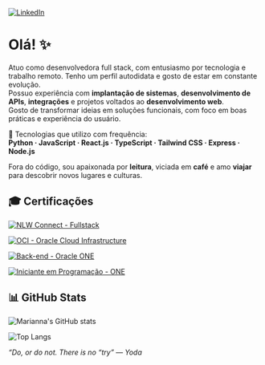 [![LinkedIn](https://img.shields.io/badge/LinkedIn-Marianna%20Yáskara-blue?style=for-the-badge&logo=linkedin)](https://www.linkedin.com/in/marianna-yáskara-570640134/)

# Olá! ✨

Atuo como desenvolvedora full stack, com entusiasmo por tecnologia e trabalho remoto. Tenho um perfil autodidata e gosto de estar em constante evolução.  
Possuo experiência com **implantação de sistemas**, **desenvolvimento de APIs**, **integrações** e projetos voltados ao **desenvolvimento web**.  
Gosto de transformar ideias em soluções funcionais, com foco em boas práticas e experiência do usuário.

🔧 Tecnologias que utilizo com frequência:  
**Python · JavaScript · React.js · TypeScript · Tailwind CSS · Express · Node.js**

Fora do código, sou apaixonada por **leitura**, viciada em **café** e amo **viajar** para descobrir novos lugares e culturas.

## 🎓 Certificações

[![NLW Connect - Fullstack](https://img.shields.io/badge/NLW_Connect-Fullstack-8A2BE2?style=for-the-badge&logo=rocketseat&logoColor=white&labelColor=00C896)](https://app.rocketseat.com.br/certificates/c00bdde6-25a4-42cc-9f1d-16b81e8b368b)

[![OCI - Oracle Cloud Infrastructure](https://img.shields.io/badge/Oracle_Cloud_Infrastructure-ONE-FF6B6B?style=for-the-badge&logo=oracle&logoColor=white&labelColor=007BFF)](https://cursos.alura.com.br/degree/certificate/2fc4019f-07a3-41d6-a92c-1761b2f7038f?lang)

[![Back-end - Oracle ONE](https://img.shields.io/badge/Oracle_NEXT_Education-Back--end-FB8500?style=for-the-badge&logo=oracle&logoColor=white&labelColor=6D6875)](https://cursos.alura.com.br/program/certificate/9ff6ea6c-5e1d-4ce2-81ce-5c7dee46cfad?lang)

[![Iniciante em Programação - ONE](https://img.shields.io/badge/Formação_Iniciante_em_Programação-T6-E0BBE4?style=for-the-badge&logo=alura&logoColor=black&labelColor=ffffff)](https://cursos.alura.com.br/degree/certificate/249f8a45-b891-4ed6-a59d-b833e671f8de)


## 📊 GitHub Stats

![Marianna's GitHub stats](https://github-readme-stats.vercel.app/api?username=mariannayaskaras&show_icons=true&theme=tokyonight&v=1)

![Top Langs](https://github-readme-stats.vercel.app/api/top-langs/?username=mariannayaskaras&layout=compact&theme=tokyonight&v=1)


*“Do, or do not. There is no “try” — Yoda*
